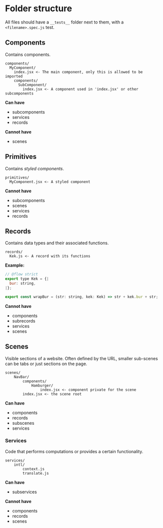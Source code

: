 # Folder structure

All files should have a `__tests__` folder next to them, with a `<filename>.spec.js` test.

## Components

Contains components.

```
components/
  MyComponent/
    index.jsx <- The main component, only this is allowed to be imported
    components/
      SubComponent/
        index.jsx <- A component used in 'index.jsx' or other subcomponents
```

**Can have**
* subcomponents
* services
* records

**Cannot have**
* scenes

## Primitives

Contains _styled components_.

```
primitives/
  MyComponent.jsx <- A styled component
```

**Cannot have**
* subcomponents
* scenes
* services
* records

## Records

Contains data types and their associated functions.

```
records/
  Kek.js <- A record with its functions
```

**Example:**
```js
// @flow strict
export type Kek = {|
  bur: string,
|};

export const wrapBur = (str: string, kek: Kek) => str + kek.bur + str;
```

**Cannot have**
* components
* subrecords
* services
* scenes

## Scenes

Visible sections of a website. Often defined by the URL, smaller sub-scenes can be tabs or just sections on the page.

```
scenes/
    NavBar/
        components/
            Hamburger/
                index.jsx <- component private for the scene
        index.jsx <- the scene root
```

**Can have**
* components
* records
* subscenes
* services

### Services

Code that performs computations or provides a certain functionality.

```
services/
    intl/
        context.js
        translate.js
```

**Can have**
* subservices

**Cannot have**
* components
* records
* scenes

